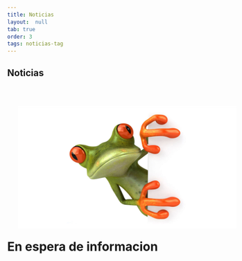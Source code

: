 ```yaml
---
title: Noticias
layout:  null
tab: true
order: 3
tags: noticias-tag
---
```


## Noticias
<div>
<img src='assets/images/under01.jpg' style='float:left;margin:25px;'/>
<p style='color:black;text-align:justify;'>
<h1>En espera de informacion</h1>
</p>
</div>

